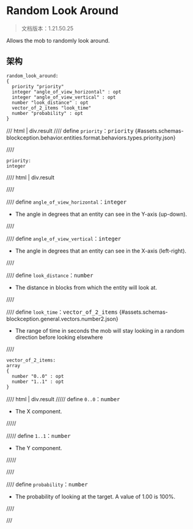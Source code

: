 # Random Look Around

> 文档版本：1.21.50.25

Allows the mob to randomly look around.

## 架构

```mcschema
random_look_around:
{
  priority "priority"
  integer "angle_of_view_horizontal" : opt
  integer "angle_of_view_vertical" : opt
  number "look_distance" : opt
  vector_of_2_items "look_time"
  number "probability" : opt
}

```

/// html | div.result
//// define
`priority`：<samp>priority</samp> {#assets.schemas-blockception.behavior.entities.format.behaviors.types.priority.json}


////

```mcschema
priority:
integer

```

//// html | div.result

////



//// define
`angle_of_view_horizontal`：<samp>integer</samp>

- The angle in degrees that an entity can see in the Y-axis (up-down).


////


//// define
`angle_of_view_vertical`：<samp>integer</samp>

- The angle in degrees that an entity can see in the X-axis (left-right).


////


//// define
`look_distance`：<samp>number</samp>

- The distance in blocks from which the entity will look at.


////


//// define
`look_time`：<samp>vector_of_2_items</samp> {#assets.schemas-blockception.general.vectors.number2.json}

- The range of time in seconds the mob will stay looking in a random direction before looking elsewhere


////

```mcschema
vector_of_2_items:
array
{
  number "0..0" : opt
  number "1..1" : opt
}

```

//// html | div.result
///// define
`0..0`：<samp>number</samp>

- The X component.


/////


///// define
`1..1`：<samp>number</samp>

- The Y component.


/////


////



//// define
`probability`：<samp>number</samp>

- The probability of looking at the target. A value of 1.00 is 100%.


////


///

